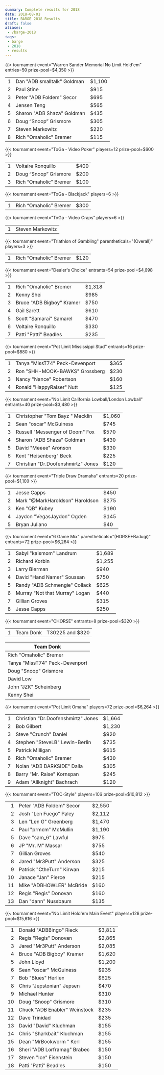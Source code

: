```yaml
---
summary: Complete results for 2018
date: 2018-08-01
title: BARGE 2018 Results
draft: false
aliases:
 - /barge-2018
tags:
 - barge
 - 2018
 - results
---
```


{{< tournament
    event="Warren Sander Memorial No Limit Hold'em"
    entries=50
    prize-pool=$4,350 >}}

|   |                                       |        |
|--:|---------------------------------------|--------|
| 1 | Dan &quot;ADB smalltalk&quot; Goldman | $1,100 |
| 2 | Paul Stine                            | $915   |
| 3 | Peter &quot;ADB Foldem&quot; Secor    | $695   |
| 4 | Jensen Teng                           | $565   |
| 5 | Sharon &quot;ADB Shaza&quot; Goldman  | $435   |
| 6 | Doug &ldquo;Snoop&rdquo; Grismore     | $305   |
| 7 | Steven Markowitz                      | $220   |
| 8 | Rich &quot;Omaholic&quot; Bremer      | $115   |


{{< tournament
    event="ToGa - Video Poker"
    players=12
    prize-pool=$600 >}}

|   |                                    |      |
|--:|------------------------------------|------|
| 1 | Voltaire Ronquillo                 | $400 |
| 2 | Doug &ldquo;Snoop&rdquo; Grismore  | $200 |
| 3 | Rich &ldquo;Omaholic&rdquo; Bremer | $100 |

{{< tournament
    event="ToGa - Blackjack"
    players=6 >}}

|   |                                    |      |
|--:|------------------------------------|------|
| 1 | Rich &ldquo;Omaholic&rdquo; Bremer | $300 |


{{< tournament
    event="ToGa - Video Craps"
    players=6 >}}

|   |                  |
|--:|------------------|
| 1 | Steven Markowitz |

{{< tournament
    event="Triathlon of Gambling"
    parentheticals="(Overall)"
    players=3 >}}

|   |                                    |      |
|--:|------------------------------------|------|
| 1 | Rich &ldquo;Omaholic&rdquo; Bremer | $120 |

{{< tournament
    event="Dealer's Choice"
    entrants=54
    prize-pool=$4,698 >}}

|   |                                     |        |
|--:|-------------------------------------|--------|
| 1 | Rich &quot;Omaholic&quot; Bremer    | $1,318 |
| 2 | Kenny Shei                          | $985   |
| 3 | Bruce &quot;ADB Bigboy&quot; Kramer | $750   |
| 4 | Gail Sarett                         | $610   |
| 5 | Scott &quot;Samarai&quot; Samarel   | $470   |
| 6 | Voltaire Ronquillo                  | $330   |
| 7 | Patti &quot;Patti&quot; Beadles     | $235   |

{{< tournament
    event="Pot Limit Mississippi Stud"
    entrants=16
    prize-pool=$880 >}}

|   |                                          |      |
|--:|------------------------------------------|------|
| 1 | Tanya &quot;MissT74&quot; Peck-Devenport | $365 |
| 2 | Ron &quot;SHH-MOOK-BAWKS&quot; Grossberg | $230 |
| 3 | Nancy &quot;Nance&quot; Robertson        | $160 |
| 4 | Ronald &quot;HappyRaiser&quot; Nutt      | $125 |

{{< tournament
    event="No Limit California Lowball/London Lowball"
    entrants=40
    prize-pool=$3,480 >}}

|   |                                              |        |
|--:|----------------------------------------------|--------|
| 1 | Christopher &quot;Tom Bayz &quot; Mecklin    | $1,060 |
| 2 | Sean &quot;oscar&quot; McGuiness             | $745   |
| 3 | Russell &quot;Messenger of Doom&quot; Fox    | $570   |
| 4 | Sharon &quot;ADB Shaza&quot; Goldman         | $430   |
| 5 | David &quot;Meeee&quot; Aronson              | $330   |
| 6 | Kent &quot;Heisenberg&quot; Beck             | $225   |
| 7 | Christian &quot;Dr.Doofenshmirtz&quot; Jones | $120   |

{{< tournament
    event="Triple Draw Dramaha"
    entrants=20
    prize-pool=$1,100 >}}

|   |                                           |      |
|--:|-------------------------------------------|------|
| 1 | Jesse Capps                               | $450 |
| 2 | Mark &quot;@MarkHaroldson&quot; Haroldson | $275 |
| 3 | Ken &quot;QB&quot; Kubey                  | $190 |
| 4 | Jaydon &quot;VegasJaydon&quot; Ogden      | $145 |
| 5 | Bryan Juliano                             | $40  |

{{< tournament
    event="6 Game Mix"
    parentheticals="(HORSE+Badugi)"
    entrants=72
    prize-pool=$6,264 >}}

|   |                                          |        |
|--:|------------------------------------------|--------|
| 1 | Sabyl &quot;kaismom&quot; Landrum        | $1,689 |
| 2 | Richard Korbin                           | $1,255 |
| 3 | Larry Bierman                            | $940   |
| 4 | David &quot;Hand Namer&quot; Soussan     | $750   |
| 5 | Randy &quot;ADB Schmengie&quot; Collack  | $625   |
| 6 | Murray &quot;Not that Murray&quot; Logan | $440   |
| 7 | Gillian Groves                           | $315   |
| 8 | Jesse Capps                              | $250   |

{{< tournament
    event="CHORSE"
    entrants=8
    prize-pool=$320 >}}

|   |           |                  |
|--:|-----------|------------------|
| 1 | Team Donk | T30225 and  $320 |

| Team Donk                                |
|------------------------------------------|
| Rich &quot;Omaholic&quot; Bremer         |
| Tanya &quot;MissT74&quot; Peck-Devenport |
| Doug &quot;Snoop&quot; Grismore          |
| David Low                                |
| John &quot;JZK&quot; Scheinberg          |
| Kenny Shei                               |

{{< tournament
    event="Pot Limit Omaha"
    players=72
    prize-pool=$6,264 >}}

|   |                                              |        |
|--:|----------------------------------------------|--------|
| 1 | Christian &quot;Dr.Doofenshmirtz&quot; Jones | $1,664 |
| 2 | Bob Gilbert                                  | $1,230 |
| 3 | Steve &quot;Crunch&quot; Daniel              | $920   |
| 4 | Stephen &quot;SteveLB&quot; Lewin-Berlin     | $735   |
| 5 | Patrick Milligan                             | $615   |
| 6 | Rich &quot;Omaholic&quot; Bremer             | $430   |
| 7 | Nolan &quot;ADB DARKSIDE&quot; Dalla         | $305   |
| 8 | Barry &quot;Mr. Raise&quot; Kornspan         | $245   |
| 9 | Adam &quot;Allknight&quot; Bachrach          | $120   |

{{< tournament
    event="TOC-Style"
    players=106
    prize-pool=$10,812 >}}

|    |                                     |        |
|---:|-------------------------------------|--------|
|  1 | Peter &quot;ADB Foldem&quot; Secor  | $2,550 |
|  2 | Josh &quot;Len Fuego&quot; Paley    | $2,112 |
|  3 | Len &quot;Len G&quot; Greenberg     | $1,470 |
|  4 | Paul &quot;prmcm&quot; McMullin     | $1,190 |
|  5 | Dave &quot;sam_6&quot; Lawful       | $975   |
|  6 | JP &quot;Mr. M&quot; Massar         | $755   |
|  7 | Gillian Groves                      | $540   |
|  8 | Jared &quot;Mr3Putt&quot; Anderson  | $325   |
|  9 | Patrick &quot;CtheTurn&quot; Kirwan | $215   |
| 10 | Janace &quot;Jan&quot; Pierce       | $215   |
| 11 | Mike &quot;ADBHOWLER&quot; McBride  | $160   |
| 12 | Regis &quot;Regis&quot; Donovan     | $160   |
| 13 | Dan &quot;dann&quot; Nussbaum       | $135   |

{{< tournament
    event="No Limit Hold'em Main Event"
    players=128
    prize-pool=$15,616 >}}

|    |                                         |        |
|---:|-----------------------------------------|--------|
|  1 | Donald &quot;ADBBingo&quot; Rieck       | $3,811 |
|  2 | Regis &quot;Regis&quot; Donovan         | $2,865 |
|  3 | Jared &quot;Mr3Putt&quot; Anderson      | $2,085 |
|  4 | Bruce &quot;ADB Bigboy&quot; Kramer     | $1,620 |
|  5 | John Lloyd                              | $1,200 |
|  6 | Sean &quot;oscar&quot; McGuiness        | $935   |
|  7 | Bob &quot;Blues&quot; Herlien           | $625   |
|  8 | Chris &quot;Jepstonian&quot; Jepsen     | $470   |
|  9 | Michael Hunter                          | $310   |
| 10 | Doug &quot;Snoop&quot; Grismore         | $310   |
| 11 | Chuck &quot;ADB Enabler&quot; Weinstock | $235   |
| 12 | Dave Trinidad                           | $235   |
| 13 | David &quot;David&quot; Kluchman        | $155   |
| 14 | Chris &quot;Sharkbait&quot; Kluchman    | $155   |
| 15 | Dean &quot;MrBookworm &quot; Kerl       | $155   |
| 16 | Sheri &quot;ADB Lorframag&quot; Brabec  | $150   |
| 17 | Steven &quot;Ice&quot; Eisenstein       | $150   |
| 18 | Patti &quot;Patti&quot; Beadles         | $150   |

